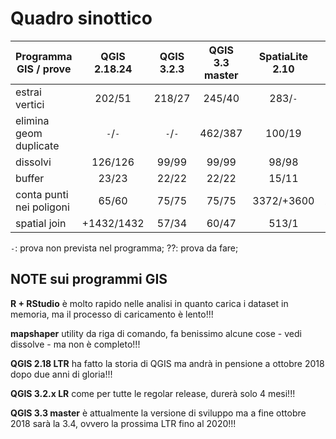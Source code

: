 # Quadro sinottico

Programma GIS / prove    | QGIS 2.18.24 | QGIS 3.2.3 | QGIS 3.3 master|SpatiaLite 2.10|PostGIS 2.2.3 |mapshaper|R + RStudio
-------------------------|:------------:|:----------:|:--------------:|:-------------:|:------------:|:-------:|:----------
estrai vertici           |202/51        |218/27      |245/40          |283/`-`        |9/40          |63/`-`   |43/22
elimina geom duplicate   |`-`/`-`       |`-`/`-`     |462/387         |100/19         |13/26         |136/`-`  |??/??
dissolvi                 |126/126       |99/99       |99/99           |98/98          |163/155       |3/`-`    |62/61
buffer                   |23/23         |22/22       |22/22           |15/11          |18/18         |`-`/`-`  |13/12
conta punti nei poligoni |65/60         |75/75       |75/75           |3372/+3600     |254/394       |64/`-`   |407/407
spatial join             |+1432/1432    |57/34       |60/47           |513/1          |530/26        |29/`-`   |??/??


`-`: prova non prevista nel programma; ??: prova da fare;


## NOTE sui programmi GIS

**R + RStudio** è molto rapido nelle analisi in quanto carica i dataset in memoria, ma il processo di caricamento è lento!!!

**mapshaper** utility da riga di comando, fa benissimo alcune cose - vedi dissolve - ma non è completo!!!

**QGIS 2.18 LTR**  ha fatto la storia di QGIS ma andrà in pensione a ottobre 2018 dopo due anni di gloria!!!

**QGIS 3.2.x LR** come per tutte le regolar release, durerà solo 4 mesi!!!

**QGIS 3.3 master** è attualmente la versione di sviluppo ma a fine ottobre 2018 sarà la 3.4, ovvero la prossima LTR fino al 2020!!!


